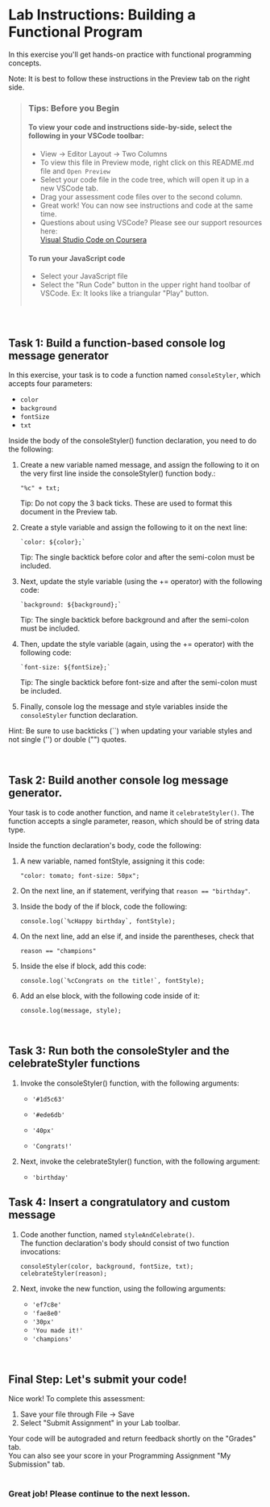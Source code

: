 # Lab Instructions: Building a Functional Program

In this exercise you'll get hands-on practice with functional programming concepts.

Note: It is best to follow these instructions in the Preview tab on the right side.

> ### **Tips: Before you Begin**
> #### To view your code and instructions side-by-side, select the following in your VSCode toolbar:
> - View -> Editor Layout -> Two Columns
> - To view this file in Preview mode, right click on this README.md file and `Open Preview`
> - Select your code file in the code tree, which will open it up in a new VSCode tab.
> - Drag your assessment code files over to the second column. 
> - Great work! You can now see instructions and code at the same time. 
> - Questions about using VSCode? Please see our support resources here:  
    [Visual Studio Code on Coursera](https://www.coursera.org/learn/programming-with-javascript/supplement/roMvE/visual-studio-code-on-coursera)
> #### **To run your JavaScript code**
> - Select your JavaScript file
> - Select the "Run Code" button in the upper right hand toolbar of VSCode. Ex: It looks like a triangular "Play" button. <br><br>

<br>

## Task 1: Build a function-based console log message generator
In this exercise, your task is to code a function named `consoleStyler`, which accepts four parameters:
- `color`
- `background`
- `fontSize`
- `txt`

Inside the body of the consoleStyler() function declaration, you need to do the following:

1. Create a new variable named message, and assign the following to it on the very first line inside the consoleStyler() function body.: 
    ```
    "%c" + txt;
    ```

    Tip: Do not copy the 3 back ticks. These are used to format this document in the Preview tab.

2. Create a style variable and assign the following to it on the next line: 
    ```
    `color: ${color};`
    ```
	
	Tip: The single backtick before color and after the semi-colon must be included.

3. Next, update the style variable (using the += operator) with the following code: 
    ```
    `background: ${background};`
    ```
	
	Tip: The single backtick before background and after the semi-colon must be included.

4. Then, update the style variable (again, using the += operator) with the following code: 
    ```
    `font-size: ${fontSize};`
    ```
	
	Tip: The single backtick before font-size and after the semi-colon must be included.

5. Finally, console log the message and style variables 
inside the `consoleStyler` function declaration.

Hint: Be sure to use backticks (``) when updating your variable styles and not single ('') or double ("") quotes.

<br>

## Task 2: Build another console log message generator. 

Your task is to code another function, and name it `celebrateStyler()`. The function accepts a single parameter, reason, which should be of string data type.

Inside the function declaration's body, code the following: 

1. A new variable, named fontStyle, assigning it this code:
    ```
    "color: tomato; font-size: 50px";
    ```

2. On the next line, an if statement, verifying that `reason == "birthday"`. 

3. Inside the body of the if block, code the following: 
    ```
    console.log(`%cHappy birthday`, fontStyle);
    ```

4. On the next line, add an else if, and inside the parentheses, check that 
    ```
    reason == "champions"
    ```

5. Inside the else if block, add this code: 
    ```
    console.log(`%cCongrats on the title!`, fontStyle);
    ```

6. Add an else block, with the following code inside of it: 
    ```
    console.log(message, style);
    ```

<br>

## Task 3: Run both the consoleStyler and the celebrateStyler functions

1. Invoke the consoleStyler() function, with the following arguments:

    - `'#1d5c63'`

    - `'#ede6db'`

    - `'40px'`

    - `'Congrats!'`

2. Next, invoke the celebrateStyler() function, with the following argument:

    - `'birthday'`


## Task 4: Insert a congratulatory and custom message

1. Code another function, named `styleAndCelebrate()`.   
The function declaration's body should consist of two function invocations:
    ```
    consoleStyler(color, background, fontSize, txt);  
    celebrateStyler(reason);
    ```


2. Next, invoke the new function, using the following arguments:

    - `'ef7c8e'`
    - `'fae8e0'`
    - `'30px'`
    - `'You made it!'`
    - `'champions'`

<br>

## Final Step: Let's submit your code!
Nice work! To complete this assessment:
1. Save your file through File -> Save 
2. Select "Submit Assignment" in your Lab toolbar. 

Your code will be autograded and return feedback shortly on the "Grades" tab.  
You can also see your score in your Programming Assignment "My Submission" tab.
<br> <br> 

### Great job! Please continue to the next lesson.
